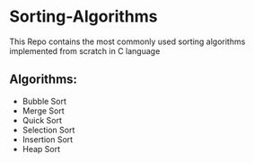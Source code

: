 # Sorting-Algorithms
This Repo contains the most commonly used sorting algorithms implemented from scratch in C language

## Algorithms:
* Bubble Sort
* Merge Sort
* Quick Sort
* Selection Sort
* Insertion Sort
* Heap Sort

